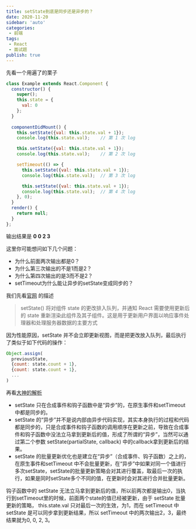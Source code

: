 ```yaml
---
title: setState到底是同步还是异步的？
date: 2020-11-20
sidebar: 'auto'
categories:
 - 前端
tags:
 - React
 - 面试题
publish: true
---
```


先看一个用遍了的栗子
```javascript
class Example extends React.Component {
  constructor() {
    super();
    this.state = {
      val: 0
    };
  }
  
  componentDidMount() {
    this.setState({val: this.state.val + 1});
    console.log(this.state.val);    // 第 1 次 log

    this.setState({val: this.state.val + 1});
    console.log(this.state.val);    // 第 2 次 log

    setTimeout(() => {
      this.setState({val: this.state.val + 1});
      console.log(this.state.val);  // 第 3 次 log

      this.setState({val: this.state.val + 1});
      console.log(this.state.val);  // 第 4 次 log
    }, 0);
  }
  render() {
    return null;
  }
};
```
输出结果是 **0 0 2 3**

这里你可能想问如下几个问题：
+ 为什么前面两次输出都是0？
+ 为什么第三次输出的不是1而是2？
+ 为什么第四次输出的是3而不是2？
+ setTimeout为什么能让异步的setState变成同步的？

我们先看[官网](https://zh-hans.reactjs.org/docs/react-component.html#setstate) 的描述
>setState() 将对组件 state 的更改排入队列，并通知 React 需要使用更新后的 state 重新渲染此组件及其子组件。这是用于更新用户界面以响应事件处理器和处理服务器数据的主要方式

因为性能原因，setState 并不会立即更新视图，而是把更改放入队列，最后执行了类似于如下代码的操作：
````javascript
Object.assign(
  previousState,
  {count: state.count + 1},
  {count: state.count + 1},
  ...
)
````
再看[大神的解析](https://zhuanlan.zhihu.com/p/39512941)
+ setState 只在合成事件和钩子函数中是“异步”的，在原生事件和setTimeout 中都是同步的。
+ setState 的“异步”并不是说内部由异步代码实现，其实本身执行的过程和代码都是同步的，只是合成事件和钩子函数的调用顺序在更新之前，导致在合成事件和钩子函数中没法立马拿到更新后的值，形成了所谓的“异步”，当然可以通过第二个参数 setState(partialState, callback) 中的callback拿到更新后的结果。
+ setState 的批量更新优化也是建立在“异步”（合成事件、钩子函数）之上的，在原生事件和setTimeout 中不会批量更新，在“异步”中如果对同一个值进行多次setState，setState的批量更新策略会对其进行覆盖，取最后一次的执行，如果是同时setState多个不同的值，在更新时会对其进行合并批量更新。

钩子函数中的 setState 无法立马拿到更新后的值，所以前两次都是输出0，当执行到setTimeout里的时候，前面两个state的值已经被更新，由于 setState 批量更新的策略， this.state.val 只对最后一次的生效，为1，而在 setTimeout 中setState 是可以同步拿到更新结果，所以 setTimeout 中的两次输出2，3，最终结果就为0, 0, 2, 3。
